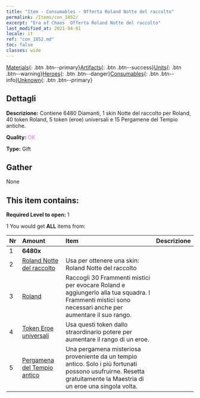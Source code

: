 ```yaml
---
title: "Item - Consumables - Offerta Roland Notte del raccolto"
permalink: /Items/con_1852/
excerpt: "Era of Chaos  Offerta Roland Notte del raccolto"
last_modified_at: 2021-04-01
locale: it
ref: "con_1852.md"
toc: false
classes: wide
---
```

 [Materials](/it/Items/){: .btn .btn--primary}[Artifacts](/it/Items/Artifacts/){: .btn .btn--success}[Units](/it/Items/Units/){: .btn .btn--warning}[Heroes](/it/Items/Heroes/){: .btn .btn--danger}[Consumables](/it/Items/Consumables/){: .btn .btn--info}[Unknown](/it/Items/Unknown/){: .btn .btn--primary}

## Dettagli
 **Descrizione:** Contiene 6480 Diamanti, 1 skin Notte del raccolto per Roland, 40 token Roland, 5 token (eroe) universali e 15 Pergamene del Tempio antiche.

 **Quality:** <span style="color: #DA70D6">OK</span>

 **Type:** Gift

## Gather

  None

## This item contains:

 **Required Level to open:** 1

 1 You would get **ALL** items  from:

  | Nr | Amount |     Item    | Descrizione |
  |:---|:-------|:------------|:-----------:|
  | 1 |  **6480x** | <i class="fas fa-gem"/> |  | 
  | 2 | [Roland Notte del raccolto](/it/Items/con_1034/) | Usa per ottenere una skin: Roland Notte del raccolto | 
  | 3 | [Roland](/it/Items/her_362/) | Raccogli 30 Frammenti mistici per evocare Roland e aggiungerlo alla tua squadra. I Frammenti mistici sono necessari anche per aumentare il suo rango. | 
  | 4 | [Token Eroe universali](/it/Items/her_358/) | Usa questi token dallo straordinario potere per aumentare il rango di un eroe. | 
  | 5 | [Pergamena del Tempio antico](/it/Items/con_697/) | Una pergamena misteriosa proveniente da un tempio antico. Solo i più fortunati possono usufruirne. Resetta gratuitamente la Maestria di un eroe una singola volta. | 
